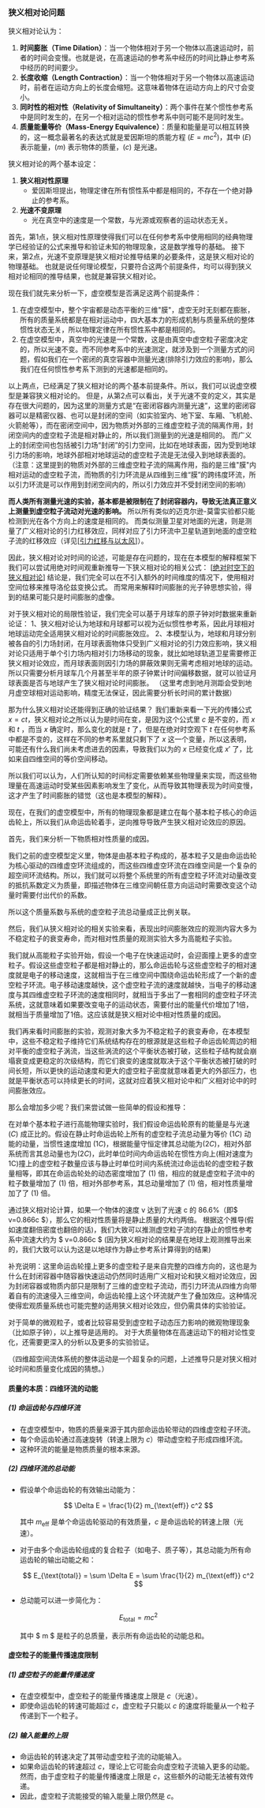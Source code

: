 ### 狭义相对论问题

狭义相对论认为：

1. **时间膨胀（Time Dilation）**：当一个物体相对于另一个物体以高速运动时，前者的时间会变慢。也就是说，在高速运动的参考系中经历的时间比静止参考系中经历的时间要少。
2. **长度收缩（Length Contraction）**：当一个物体相对于另一个物体以高速运动时，前者在运动方向上的长度会缩短。这意味着物体在运动方向上的尺寸会变小。
3. **同时性的相对性（Relativity of Simultaneity）**：两个事件在某个惯性参考系中是同时发生的，在另一个相对运动的惯性参考系中则可能不是同时发生。
4. **质量能量等价（Mass-Energy Equivalence）**：质量和能量是可以相互转换的，这一概念最著名的表达式就是爱因斯坦的质能方程 $( E = mc^2 )$，其中 $( E )$ 表示能量，$( m )$ 表示物体的质量，$( c )$ 是光速。

狭义相对论的两个基本设定：

1. **狭义相对性原理**
   * 爱因斯坦提出，物理定律在所有惯性系中都是相同的，不存在一个绝对静止的参考系。
2. **光速不变原理**
   * 光在真空中的速度是一个常数，与光源或观察者的运动状态无关。

首先，第1点，狭义相对性原理使得我们可以在任何参考系中使用相同的经典物理学已经验证的公式来推导和验证未知的物理现象，这是数学推导的基础。
接下来，第2点，光速不变原理是狭义相对论推导结果的必要条件，这是狭义相对论的物理基础。
也就是说任何理论模型，只要符合这两个前提条件，均可以得到狭义相对论相同的推导结果，也就是兼容狭义相对论。

现在我们就先来分析一下，虚空模型是否满足这两个前提条件：

1. 在虚空模型中，整个宇宙都是动态平衡的三维"膜"，虚空无时无刻都在膨胀，所有的质量系统都是在相对运动中，四大基本力的形成机制与质量系统的整体惯性状态无关，所以物理定律在所有惯性系中都是相同的。
2. 在虚空模型中，真空中的光速是一个常数，这是由真空中虚空粒子密度决定的，所以光速不变。而不同参考系中的光速测定，就涉及到一个测量方式的问题，假如我们在一个密闭的真空容器中测量光速(排除引力效应的影响)，那么我们在任何惯性参考系下测到的光速都是相同的。

以上两点，已经满足了狭义相对论的两个基本前提条件。所以，我们可以说虚空模型是兼容狭义相对论的。
但是，从第2点可以看出，关于光速不变的定义，其实是存在很大问题的，因为这里的测量方式是“在密闭容器内测量光速”，这里的密闭容器可以是精密仪器、也可以是封闭的空间（如实验室内、地下室、车厢、飞机舱、火箭舱等），而在密闭空间中，因为物质对外部的三维虚空粒子流的隔离作用，封闭空间内的虚空粒子流是相对静止的，所以我们测量到的光速是相同的。
而广义上的封闭空间也包括被引力场“封闭”的引力空间，比如在地球表面，因为受到地球引力场的影响，地球外部相对地球运动的虚空粒子流是无法侵入到地球表面的。
（注意：这里提到的物质对外部的三维虚空粒子流的隔离作用，指的是三维"膜"内相对运动的虚空粒子流，而物质的引力环流是从四维到三维“膜”的跨纬度环流，所以引力环流是可以作用到封闭空间内的，所以引力效应并不受封闭空间的影响）

**而人类所有测量光速的实验，基本都是被限制在了封闭容器内，导致无法真正意义上测量到虚空粒子流动对光速的影响。**
所以所有类似的迈克尔逊-莫雷实验都只能检测到光在各个方向上的速度是相同的。
而类似测量卫星对地面的光速，则是测量了广义相对论的引力红移效应，同样对应了引力环流中卫星轨道到地面的虚空粒子流的红移效应（详见[[引力红移与以太风](../AI验证/虚空密度建模/引力红移与以太风.md)]）。

因此，狭义相对论对时间的论述，可能是存在问题的，现在在本模型的解释框架下我们可以尝试用绝对时间观重新推导一下狭义相对论的相关公式：
[[绝对时空下的狭义相对论](AI整理/绝对时空下的狭义相对论.md)]
结论是，我们完全可以在不引入额外的时间维度的情况下，使用相对空间位移来推导洛伦兹变换公式。
而常用来解释时间膨胀的光子钟思想实验，得到的结果可能只是时间膨胀的虚像。

对于狭义相对论的局限性验证，我们完全可以基于月球车的原子钟对时数据来重新论证：
1、狭义相对论认为地球和月球都可以视为近似惯性参考系，因此月球相对地球运动完全适用狭义相对论的时间膨胀效应。
2、本模型认为，地球和月球分别被各自的引力场封闭，在月球表面物体只受到广义相对论的引力效应影响，狭义相对论只适用于单个引力场内相对引力场移动的现象，就比如地球轨道卫星需要修正狭义相对论效应，而月球表面则因引力场的屏蔽效果则无需考虑相对地球的运动。
所以只需要分析月球车几个月甚至半年的原子钟累计时间偏移数据，就可以验证月球表面是否与地球产生了狭义相对论时间膨胀。
（这里考虑到地月测距会受到地月虚空球相对运动影响，精度无法保证，因此需要分析长时间的累计数据）

那为什么狭义相对论还能得到正确的验证结果？
我们重新来看一下光的传播公式 $x=ct$，狭义相对论之所以认为是时间在变，是因为这个公式里 $c$ 是不变的，而 $x$ 和 $t$ ，而当 $x$ 确定时，那么变化的就是 $t$ 了，但是在绝对时空观下 $t$ 在任何参考系中都是不变的，这样在不同的参考系里就只剩下了 $x$  这一个变量，所以这表明，可能还有什么我们尚未考虑进去的因素，导致我们以为的 $x$ 已经变化成 $x'$ 了，比如来自四维空间的等价空间移动。

所以我们可以认为，人们所认知的时间标定需要依赖某些物理量来实现，而这些物理量在高速运动时受某些因素影响发生了变化，从而导致其物理表现为时间变慢，这才产生了时间膨胀的错觉（这也是本模型的解释）。

现在，在我们的虚空模型中，所有的物理现象都是建立在每个基本粒子核心的命运齿轮上，所以我们从命运齿轮着手，逆向推导导致产生狭义相对论效应的原因。

首先，我们来分析一下物质相对性质量的成因。

我们之前的虚空模型定义里，物体是由基本粒子构成的，基本粒子又是由命运齿轮为核心驱动的四维虚空环流组成的，而这些四维虚空环流在四维空间是一个复杂的超空间环流结构。所以，我们就可以将整个系统里的所有虚空粒子环流对动量改变的抵抗系数定义为质量，即描述物体在三维空间朝任意方向运动时需要改变这个动量时需要付出代价的系数。

所以这个质量系数与系统的虚空粒子流总动量成正比例关联。

然后，我们从狭义相对论的相关实验来看，表现出时间膨胀效应的观测内容大多为不稳定粒子的衰变寿命，而对相对性质量的观测实验大多为高能粒子实验。

我们就从高能粒子实验开始，假设一个电子在快速运动时，会迎面撞上更多的虚空粒子。假设这些虚空粒子都是相对静止的，那么命运齿轮与这些虚空粒子的相对速度就是电子的移动速度，这就相当于在三维空间中围绕命运齿轮形成了一个新的虚空粒子环流。电子移动速度越快，这个虚空粒子流的速度就越快，当电子的移动速度与其四维虚空粒子环流的速度相同时，就相当于多出了一套相同的虚空粒子环流系统，这就意味着如果要改变电子的运动状态，需要付出的能量代价增加了1倍，就相当于质量增加了1倍。这应该就是狭义相对论中相对性质量的成因。

我们再来看时间膨胀的实验，观测对象大多为不稳定粒子的衰变寿命，在本模型中，这些不稳定粒子维持它们系统结构存在的根源就是这些粒子命运齿轮周边的相对平衡的虚空粒子涡流，当这些涡流的这个平衡状态被打破，这些粒子结构就会崩塌衰变成更稳定的次级结构，而它们衰变的速度就取决于这个平衡状态被打破的时间长短，所以更快的运动速度和更大的虚空粒子密度就意味着更大的外部压力，也就是平衡状态可以持续更长的时间，这就对应着狭义相对论中和广义相对论中的时间膨胀效应。

那么会增加多少呢？我们来尝试做一些简单的假设和推导：

在对单个基本粒子进行高能物理实验时，我们假设命运齿轮原有的能量是与光速 $( C )$ 成正比的。假设在静止时命运齿轮上所有的虚空粒子流总动量为等价 $( 1C )$ 动能的动量，当惯性速度增加 $( 1C )$，根据能量守恒定律其总动能为$( 2C )$，相对外部系统而言其总动量也为$( 2C )$，此时单位时间内命运齿轮在惯性方向上(相对速度为1C)撞上的虚空粒子数量应该与静止时单位时间内系统流过命运齿轮的虚空粒子数量相等，即其在命运齿轮处的动态密度增加了 $( 1 )$ 倍，相应的就是虚空粒子流中的粒子数量增加了 $( 1 )$ 倍，相对外部参考系，其总动量增加了 $( 1 )$ 倍，相对性质量增加了了 $( 1 )$ 倍。

通过狭义相对论计算，如果一个物体的速度 v 达到了光速 c 的 86.6%（即$ v=0.866c $），那么它的相对性质量将是静止质量的大约两倍。
根据这个推导(假如速度翻倍密度也翻倍的话)，我们大致可以推测虚空粒子流的在静止的惯性参考系中流速大约为 $ v=0.866c $
(因为狭义相对论的结果是在地球上观测推导出来的，我们大致可以认为这是以地球作为静止参考系计算得到的结果)

补充说明：这里命运齿轮撞上更多的虚空粒子是来自完整的四维方向的，这也是为什么在封闭容器中随容器快速运动仍然同时适用广义相对论和狭义相对论效应，因为封闭容器或物质内部只是限制了三维的虚空粒子流动，而引力环流从四维方向带着自有的流速侵入三维空间，命运齿轮撞上这个环流就产生了叠加效应。这种情况使得宏观质量系统也可能完整的适用狭义相对论效应，但仍需具体的实验验证。

对于简单的微观粒子，或者比较容易受到虚空粒子动态压力影响的微观物理现象（比如原子钟），以上推导是适用的。
对于大质量物体在高速运动下的相对论性变化，还需要更深入的分析以及更多的实验验证。

（四维超空间流体系统的整体运动是一个超复杂的问题，上述推导只是对狭义相对论时间和质量变化成因的猜想。）

#### 质量的本质：四维环流的动能

##### **(1) 命运齿轮与四维环流**

- 在虚空模型中，物质的质量来源于其内部命运齿轮带动的四维虚空粒子环流。
- 每个命运齿轮通过高速旋转（转速上限为 $c$）带动虚空粒子形成四维环流。
- 这种环流的能量是物质质量的根本来源。

##### **(2) 四维环流的总动能**

- 假设单个命运齿轮的有效输出动能为：

  $$
  \Delta E = \frac{1}{2} m_{\text{eff}} c^2
  $$

  其中 $m_{\text{eff}}$ 是单个命运齿轮驱动的有效质量，$c$ 是命运齿轮的转速上限（光速）。
- 对于由多个命运齿轮组成的复合粒子（如电子、质子等），其总动能为所有命运齿轮的输出动能之和：

  $$
  E_{\text{total}} = \sum \Delta E = \sum \frac{1}{2} m_{\text{eff}} c^2
  $$
- 总动能可以进一步简化为：

  $$
  E_{\text{total}} = m c^2
  $$

  其中 $ m $ 是粒子的总质量，表示所有命运齿轮的动能总和。

#### 虚空粒子的能量传播速度限制

##### **(1) 虚空粒子的能量传播速度**

- 在虚空模型中，虚空粒子的能量传播速度上限是 $c$（光速）。
- 即使命运齿轮的转速可能超过 $c$，虚空粒子只能以 $c$ 的速度将能量从一个粒子传递到下一个粒子。

##### **(2) 输入能量的上限**

- 命运齿轮的转速决定了其带动虚空粒子流的动能输入。
- 如果命运齿轮的转速超过 $c$，理论上它可能会向虚空粒子流输入更多的动能。然而，由于虚空粒子的能量传播速度上限是 $c$，这些额外的动能无法被有效传递。
- 因此，虚空粒子流能接受的输入能量上限仍然是 $c$。
